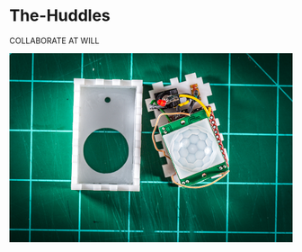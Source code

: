 # The-Huddles

COLLABORATE AT WILL


![Schematic](https://github.com/Team-One/The-Huddles/blob/master/imgs/motieno-sensor.jpg)
